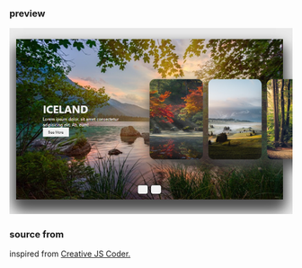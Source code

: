 ### preview

<img src="./Untitled.png">

### source from 

inspired from
[Creative JS Coder.](https://www.youtube.com/watch?v=OTjmnF27ADk)